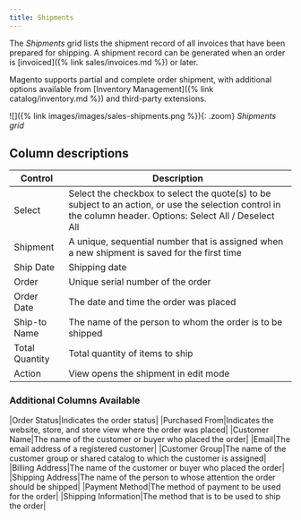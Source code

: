 ```yaml
---
title: Shipments
---
```


The _Shipments_ grid lists the shipment record of all invoices that have been prepared for shipping. A shipment record can be generated when an order is [invoiced]({% link sales/invoices.md %}) or later.

Magento supports partial and complete order shipment, with additional options available from [Inventory Management]({% link catalog/inventory.md %}) and third-party extensions.

![]({% link images/images/sales-shipments.png %}){: .zoom}
_Shipments grid_

## Column descriptions

|Control|Description|
|--- |--- |
|Select|Select the checkbox to select the quote(s) to be subject to an action, or use the selection control in the column header. Options: Select All / Deselect All|
|Shipment|A unique, sequential number that is assigned when a new shipment is saved for the first time|
|Ship Date|Shipping date|
|Order|Unique serial number of the order|
|Order Date|The date and time the order was placed|
|Ship-to Name|The name of the person to whom the order is to be shipped|
|Total Quantity|Total quantity of items to ship|
|Action|View opens the shipment in edit mode|

### Additional Columns Available

|Order Status|Indicates the order status|
|Purchased From|Indicates the website, store, and store view where the order was placed|
|Customer Name|The name of the customer or buyer who placed the order|
|Email|The email address of a registered customer|
|Customer Group|The name of the customer group or shared catalog to which the customer is assigned|
|Billing Address|The name of the customer or buyer who placed the order|
|Shipping Address|The name of the person to whose attention the order should be shipped|
|Payment Method|The method of payment to be used for the order|
|Shipping Information|The method that is to be used to ship the order|

